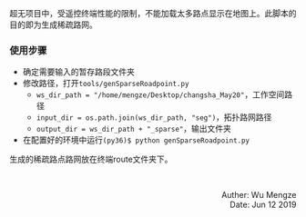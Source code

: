 超无项目中，受遥控终端性能的限制，不能加载太多路点显示在地图上。此脚本的目的即为生成稀疏路网。

### 使用步骤
- 确定需要输入的暂存路段文件夹
- 修改路径，打开`tools/genSparseRoadpoint.py`
    - `ws_dir_path = "/home/mengze/Desktop/changsha_May20"`，工作空间路径
    - `input_dir = os.path.join(ws_dir_path, "seg")`，拓扑路网路径
    - `output_dir = ws_dir_path + "_sparse"`，输出文件夹
- 在配置好的环境中运行`(py36)$ python genSparseRoadpoint.py`

生成的稀疏路点路网放在终端route文件夹下。


<br>
<p align="right"> Auther: Wu Mengze<br>Date: Jun 12 2019</p>
